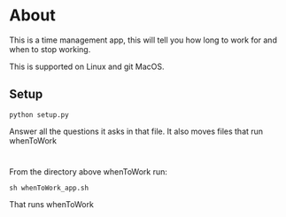 # About

This is a time management app, this will tell you how long to work for and when to stop working.

This is supported on Linux and git MacOS.

## Setup
```commandline
python setup.py
```
Answer all the questions it asks in that file. It also moves files that run whenToWork

#
From the directory above whenToWork run:
```commandline
sh whenToWork_app.sh
```

That runs whenToWork
